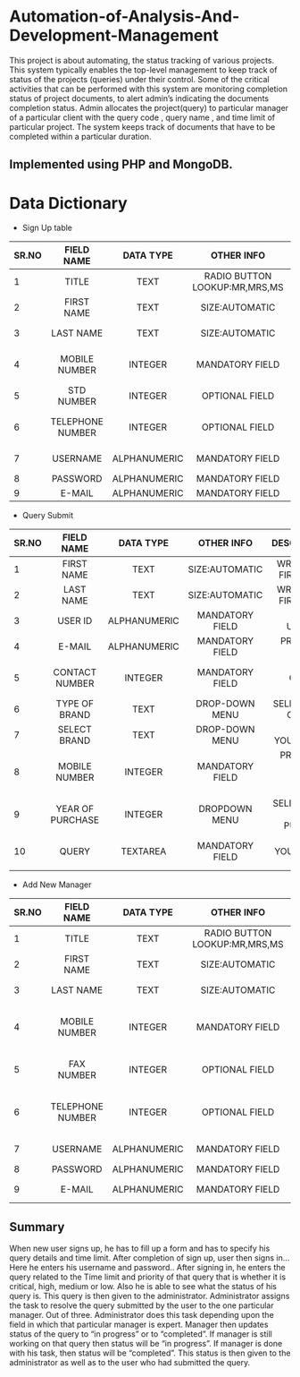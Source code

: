 # Automation-of-Analysis-And-Development-Management
This project is about automating, the status tracking of various projects. This system typically enables the top-level management to keep track of status of the projects (queries) under their control. Some of the critical activities that can be performed with this system are monitoring completion status of project documents, to alert admin’s indicating the documents completion status.
Admin  allocates  the  project(query)  to  particular  manager of  a  particular client with the query code , query  name ,  and  time limit of particular  project. The system  keeps  track  of  documents  that  have  to  be  completed  within  a  particular  duration.
## Implemented using PHP and MongoDB.

# Data Dictionary

* Sign Up table

|SR.NO|FIELD NAME|DATA TYPE|OTHER INFO|DESCRIPTION|
|-----|:--------:|:-------:|:--------:|---------:|
|1    |TITLE	 |TEXT     |RADIO BUTTON LOOKUP:MR,MRS,MS|SELECT GENDER|
|2     |FIRST NAME |	TEXT|	SIZE:AUTOMATIC |WRITE  YOUR FIRST NAME|
|3	|LAST NAME|	TEXT	|SIZE:AUTOMATIC|	WRITE YOUR FIRST NAME|
|4	|MOBILE NUMBER|	INTEGER	|MANDATORY FIELD	|PROVIDE 10 DIGITS MOBILE NUMBER|
|5	|STD NUMBER	|INTEGER	|OPTIONAL FIELD	|PROVIDE STD CODE(OPTIONAL)|
|6	|TELEPHONE NUMBER|	INTEGER	|OPTIONAL FIELD	|PROVIDE  TELEPHONE NUMBER IF ANY|
|7	|USERNAME	|ALPHANUMERIC|	MANDATORY FIELD	|UNIQUE USERNAME|
|8|	PASSWORD	|ALPHANUMERIC|	MANDATORY FIELD	|PASSWORD|
|9|	E-MAIL	|ALPHANUMERIC	|MANDATORY FIELD	|PROVIDE E-MAIL| 

* Query Submit

|SR.NO|FIELD NAME|DATA TYPE|OTHER INFO|DESCRIPTION|
|-----|:--------:|:-------:|:--------:|---------:|
|1	|FIRST NAME |	TEXT|	SIZE:AUTOMATIC|	WRITE  YOUR FIRST NAME|
|2	|LAST NAME|	TEXT|	SIZE:AUTOMATIC	|WRITE YOUR FIRST NAME|
|3|	USER ID	|ALPHANUMERIC|	MANDATORY FIELD	|PROVIDE UNIQUE ID|
|4|	E-MAIL|	ALPHANUMERIC	|MANDATORY FIELD	|PROVIDE E-MAIL |
|5	|CONTACT NUMBER	|INTEGER	|MANDATORY FIELD	|PROVIDE  CONTACT NUMBER| 
|6	|TYPE OF BRAND|	TEXT	|DROP-DOWN MENU|	SELECT TYPE OF BRAND|
|7	|SELECT BRAND	|TEXT	|DROP-DOWN MENU	|SELECT YOUR BRAND|
|8|MOBILE NUMBER|	INTEGER	|MANDATORY FIELD	|PROVIDE 10 DIGITS MOBILE NUMBER|
|9	|YEAR OF PURCHASE	|INTEGER	|DROPDOWN MENU	|SELECT YEAR OF PURCHASE|
|10	|QUERY|	TEXTAREA	|MANDATORY FIELD	|PROVIDE YOUR QUERY HERE|

* Add New Manager

|SR.NO|FIELD NAME|DATA TYPE|OTHER INFO|DESCRIPTION|
|-----|:--------:|:-------:|:--------:|---------:|
|1|	TITLE	|TEXT|	RADIO BUTTON LOOKUP:MR,MRS,MS	|SELECT GENDER|
|2|	FIRST NAME |	TEXT	|SIZE:AUTOMATIC	|WRITE  YOUR FIRST NAME|
|3	|LAST NAME|	TEXT	|SIZE:AUTOMATIC	|WRITE YOUR FIRST NAME|
|4	|MOBILE NUMBER	|INTEGER|	MANDATORY FIELD|	PROVIDE 10 DIGITS MOBILE NUMBER|
|5|	FAX NUMBER	|INTEGER|	OPTIONAL FIELD|	PROVIDE S FAX  NUMBEER|
|6	|TELEPHONE NUMBER	|INTEGER	|OPTIONAL FIELD|	PROVIDE  TELEPHONE NUMBER IF ANY|
|7|	USERNAME|	ALPHANUMERIC|	MANDATORY FIELD|	UNIQUE USERNAME|
|8	|PASSWORD	|ALPHANUMERIC	|MANDATORY FIELD	|PASSWORD|
|9	|E-MAIL	|ALPHANUMERIC|	MANDATORY FIELD|	PROVIDE E-MAIL |

## Summary

When new user signs up, he has to fill up a form and has to specify his query details and time limit.  After completion of sign up, user then signs in…Here he enters his username and password.. After signing in, he enters the query related to the 
Time limit and priority of that query that is whether it is critical, high, medium or low. Also he is able to see what the status of his query is.
		This query is then given to the administrator. Administrator assigns the task to resolve the query submitted by the user to the one particular manager. Out of three. Administrator does this task depending upon the field in which that particular manager is expert.
           Manager then updates status of the query to “in progress” or to “completed”. If manager is still working on that query then status will be “in progress”. If manager is done with his task, then status will be “completed”.
                         This status is then given to the administrator as well as to the user who had submitted the query.



